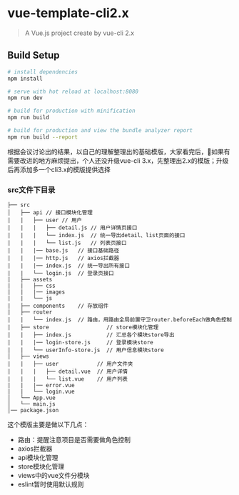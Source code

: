 # vue-template-cli2.x

> A Vue.js project create by vue-cli 2.x

## Build Setup

``` bash
# install dependencies
npm install

# serve with hot reload at localhost:8080
npm run dev

# build for production with minification
npm run build

# build for production and view the bundle analyzer report
npm run build --report
```

根据会议讨论出的结果，以自己的理解整理出的基础模版，大家看完后，如果有需要改进的地方麻烦提出，个人还没升级vue-cli 3.x，先整理出2.x的模版；升级后再添加多一个cli3.x的模版提供选择

### src文件下目录
```
├── src
│   ├── api // 接口模块化管理
|   |   ├── user // 用户
|   |   |   ├── detail.js // 用户详情页接口
|   |   |   └── index.js  // 统一导出detail、list页面的接口
|   |   |   └── list.js   // 列表页接口
|   |   |── base.js   // 接口基础路径
|   |   |── http.js   // axios拦截器
|   |   |── index.js  // 统一导出所有接口
|   |   └── login.js  // 登录页接口
|   ├── assets
|   |   ├── css
|   |   |── images
|   |   └── js
|   ├── components    // 存放组件
|   ├── router
|   |   └── index.js  // 路由，用路由全局前置守卫router.beforeEach做角色控制
|   ├── store                  // store模块化管理
|   |   ├── index.js           // 汇总各个模块store导出
|   |   |── login-store.js     // 登录模块store
|   |   └── userInfo-store.js  // 用户信息模块store
│   ├── views
|   |   ├── user            // 用户文件夹
|   |   |   ├── detail.vue  // 用户详情
|   |   |   └── list.vue    // 用户列表
|   |   |── error.vue
|   |   └── login.vue
│   └── App.vue
│   └── main.js
│── package.json

```
这个模版主要是做以下几点：
- 路由：提醒注意项目是否需要做角色控制
- axios拦截器
- api模块化管理
- store模块化管理
- views中的vue文件分模块
- eslint暂时使用默认规则

